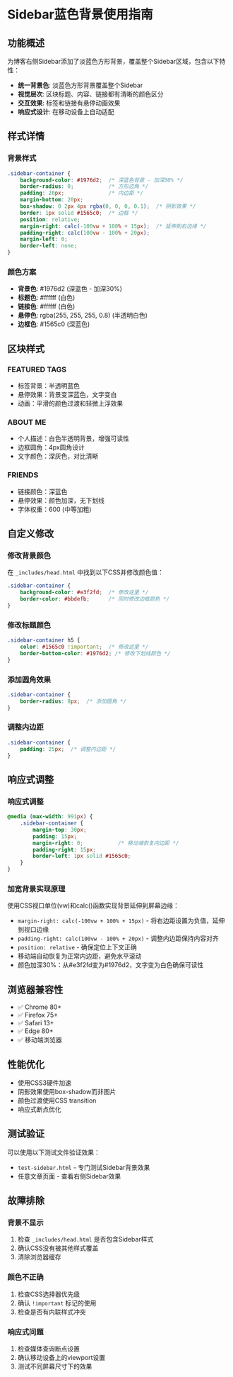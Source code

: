 # Sidebar蓝色背景使用指南

## 功能概述

为博客右侧Sidebar添加了淡蓝色方形背景，覆盖整个Sidebar区域，包含以下特性：

- **统一背景色**: 淡蓝色方形背景覆盖整个Sidebar
- **视觉层次**: 区块标题、内容、链接都有清晰的颜色区分
- **交互效果**: 标签和链接有悬停动画效果
- **响应式设计**: 在移动设备上自动适配

## 样式详情

### 背景样式
```css
.sidebar-container {
    background-color: #1976d2;  /* 深蓝色背景 - 加深30% */
    border-radius: 0;           /* 方形边角 */
    padding: 20px;              /* 内边距 */
    margin-bottom: 20px;
    box-shadow: 0 2px 4px rgba(0, 0, 0, 0.1);  /* 阴影效果 */
    border: 1px solid #1565c0;  /* 边框 */
    position: relative;
    margin-right: calc(-100vw + 100% + 15px);  /* 延伸到右边缘 */
    padding-right: calc(100vw - 100% + 20px);
    margin-left: 0;
    border-left: none;
}
```

### 颜色方案
- **背景色**: #1976d2 (深蓝色 - 加深30%)
- **标题色**: #ffffff (白色)
- **链接色**: #ffffff (白色)
- **悬停色**: rgba(255, 255, 255, 0.8) (半透明白色)
- **边框色**: #1565c0 (深蓝色)

## 区块样式

### FEATURED TAGS
- 标签背景：半透明蓝色
- 悬停效果：背景变深蓝色，文字变白
- 动画：平滑的颜色过渡和轻微上浮效果

### ABOUT ME
- 个人描述：白色半透明背景，增强可读性
- 边框圆角：4px圆角设计
- 文字颜色：深灰色，对比清晰

### FRIENDS
- 链接颜色：深蓝色
- 悬停效果：颜色加深，无下划线
- 字体权重：600 (中等加粗)

## 自定义修改

### 修改背景颜色
在 `_includes/head.html` 中找到以下CSS并修改颜色值：

```css
.sidebar-container {
    background-color: #e3f2fd;  /* 修改这里 */
    border-color: #bbdefb;      /* 同时修改边框颜色 */
}
```

### 修改标题颜色
```css
.sidebar-container h5 {
    color: #1565c0 !important;  /* 修改这里 */
    border-bottom-color: #1976d2; /* 修改下划线颜色 */
}
```

### 添加圆角效果
```css
.sidebar-container {
    border-radius: 8px;  /* 添加圆角 */
}
```

### 调整内边距
```css
.sidebar-container {
    padding: 25px;  /* 调整内边距 */
}
```

## 响应式调整

### 响应式调整
```css
@media (max-width: 991px) {
    .sidebar-container {
        margin-top: 30px;
        padding: 15px;
        margin-right: 0;           /* 移动端恢复内边距 */
        padding-right: 15px;
        border-left: 1px solid #1565c0;
    }
}
```

### 加宽背景实现原理
使用CSS视口单位(vw)和calc()函数实现背景延伸到屏幕边缘：
- `margin-right: calc(-100vw + 100% + 15px)` - 将右边距设置为负值，延伸到视口边缘
- `padding-right: calc(100vw - 100% + 20px)` - 调整内边距保持内容对齐
- `position: relative` - 确保定位上下文正确
- 移动端自动恢复为正常内边距，避免水平滚动
- 颜色加深30%：从#e3f2fd变为#1976d2，文字变为白色确保可读性

## 浏览器兼容性

- ✅ Chrome 80+
- ✅ Firefox 75+
- ✅ Safari 13+
- ✅ Edge 80+
- ✅ 移动端浏览器

## 性能优化

- 使用CSS3硬件加速
- 阴影效果使用box-shadow而非图片
- 颜色过渡使用CSS transition
- 响应式断点优化

## 测试验证

可以使用以下测试文件验证效果：
- `test-sidebar.html` - 专门测试Sidebar背景效果
- 任意文章页面 - 查看右侧Sidebar效果

## 故障排除

### 背景不显示
1. 检查 `_includes/head.html` 是否包含Sidebar样式
2. 确认CSS没有被其他样式覆盖
3. 清除浏览器缓存

### 颜色不正确
1. 检查CSS选择器优先级
2. 确认 `!important` 标记的使用
3. 检查是否有内联样式冲突

### 响应式问题
1. 检查媒体查询断点设置
2. 确认移动设备上的viewport设置
3. 测试不同屏幕尺寸下的效果